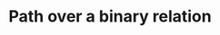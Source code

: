 
<!-- ======================================================================= -->
# Path over a binary relation

